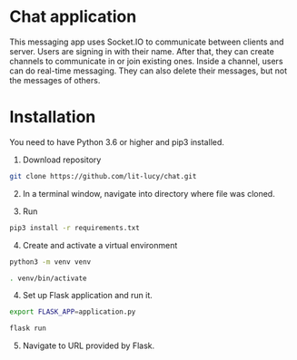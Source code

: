 # Chat application

This messaging app uses Socket.IO to communicate between clients and server. Users are signing in with their name. After that, they can create channels to communicate in or join existing ones. Inside a channel, users can do real-time messaging. They can also delete their messages, but not the messages of others.  

# Installation
You need to have Python 3.6 or higher and pip3 installed.

1. Download repository 

```bash
git clone https://github.com/lit-lucy/chat.git
```

2. In a terminal window, navigate into directory where file was cloned.

3. Run

```bash
pip3 install -r requirements.txt
```

4. Create and activate a virtual environment

```bash
python3 -m venv venv

. venv/bin/activate
```

4. Set up Flask application and run it.

```bash
export FLASK_APP=application.py

flask run
```

5. Navigate to URL provided by Flask. 